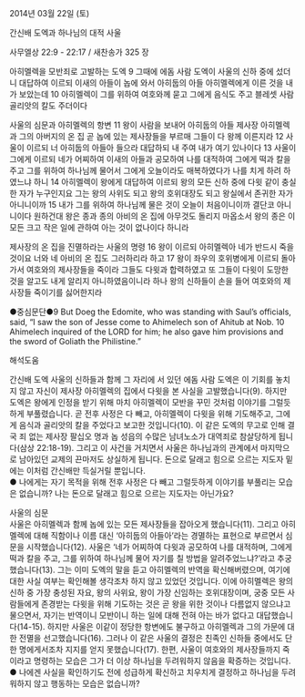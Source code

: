 2014년 03월 22일 (토)

간신배 도엑과 하나님의 대적 사울



사무엘상 22:9 - 22:17 / 새찬송가 325 장


아히멜렉을 모반죄로 고발하는 도엑 
9 그때에 에돔 사람 도엑이 사울의 신하 중에 섰더니 대답하여 이르되 이새의 아들이 놉에 와서 아히둡의 아들 아히멜렉에게 이른 것을 내가 보았는데 10 아히멜렉이 그를 위하여 여호와께 묻고 그에게 음식도 주고 블레셋 사람 골리앗의 칼도 주더이다 

사울의 심문과 아히멜렉의 항변
11 왕이 사람을 보내어 아히둡의 아들 제사장 아히멜렉과 그의 아버지의 온 집 곧 놉에 있는 제사장들을 부르매 그들이 다 왕께 이른지라 12 사울이 이르되 너 아히둡의 아들아 들으라 대답하되 내 주여 내가 여기 있나이다 13 사울이 그에게 이르되 네가 어찌하여 이새의 아들과 공모하여 나를 대적하여 그에게 떡과 칼을 주고 그를 위하여 하나님께 물어서 그에게 오늘이라도 매복하였다가 나를 치게 하려 하였느냐 하니 14 아히멜렉이 왕에게 대답하여 이르되 왕의 모든 신하 중에 다윗 같이 충실한 자가 누구인지요 그는 왕의 사위도 되고 왕의 호위대장도 되고 왕실에서 존귀한 자가 아니니이까 15 내가 그를 위하여 하나님께 물은 것이 오늘이 처음이니이까 결단코 아니니이다 원하건대 왕은 종과 종의 아비의 온 집에 아무것도 돌리지 마옵소서 왕의 종은 이 모든 크고 작은 일에 관하여 아는 것이 없나이다 하니라

제사장의 온 집을 진멸하라는 사울의 명령
16 왕이 이르되 아히멜렉아 네가 반드시 죽을 것이요 너와 네 아비의 온 집도 그러하리라 하고 17 왕이 좌우의 호위병에게 이르되 돌아가서 여호와의 제사장들을 죽이라 그들도 다윗과 합력하였고 또 그들이 다윗이 도망한 것을 알고도 내게 알리지 아니하였음이니라 하나 왕의 신하들이 손을 들어 여호와의 제사장들 죽이기를 싫어한지라


●중심문단●9 But Doeg the Edomite, who was standing with Saul’s officials, said, “I saw the son of Jesse come to Ahimelech son of Ahitub at Nob. 10 Ahimelech inquired of the LORD for him; he also gave him provisions and the sword of Goliath the Philistine.”

해석도움





간신배 도엑 
사울의 신하들과 함께 그 자리에 서 있던 에돔 사람 도엑은 이 기회를 놓치지 않고 자신이 제사장 아히멜렉의 집에서 다윗을 본 사실을 고발했습니다(9). 하지만 도엑은 왕에게 인정을 받기 위해 마치 아히멜렉이 모반을 꾸민 것처럼 이야기를 그럴듯하게 부풀렸습니다. 곧 전후 사정은 다 빼고, 아히멜렉이 다윗을 위해 기도해주고, 그에게 음식과 골리앗의 칼을 주었다고 보고한 것입니다(10). 이 같은 도엑의 무고로 인해 결국 죄 없는 제사장 팔십오 명과 놉 성읍의 수많은 남녀노소가 대역죄로 참살당하게 됩니다(삼상 22:18-19). 그리고 이 사건을 거치면서 사울은 하나님과의 관계에서 마지막으로 남아있던 교제의 끈마저도 상실하게 됩니다. 돈으로 달래고 힘으로 으르는 지도자 밑에는 이처럼 간신배만 득실거릴 뿐입니다.   
● 나에게는 자기 목적을 위해 전후 사정은 다 빼고 그럴듯하게 이야기를 부풀리는 모습은 없습니까? 나는 돈으로 달래고 힘으로 으르는 지도자는 아닌가요?

사울의 심문  
사울은 아히멜렉과 함께 놉에 있는 모든 제사장들을 잡아오게 했습니다(11). 그리고 아히멜렉에 대해 직함이나 이름 대신 ‘아히둡의 아들아’라는 경멸하는 표현으로 부르면서 심문을 시작했습니다(12). 사울은 ‘네가 어찌하여 다윗과 공모하여 나를 대적하며, 그에게 떡과 칼을 주고, 그를 위하여 하나님께 물어 자기를 칠 방법을 알려주었느냐?’라고 추궁했습니다(13). 그는 이미 도엑의 말을 듣고 아히멜렉의 반역을 확신해버렸으며, 여기에 대한 사실 여부는 확인해볼 생각조차 하지 않고 있었던 것입니다. 이에 아히멜렉은 왕의 신하 중 가장 충성된 자요, 왕의 사위요, 왕이 가장 신임하는 호위대장이며, 궁중 모든 사람들에게 존경받는 다윗을 위해 기도하는 것은 곧 왕을 위한 것이나 다름없지 않으냐고 물으면서, 자기는 반역이니 모반이니 하는 일에 대해 전혀 아는 바가 없다고 대답했습니다(14-15). 하지만 사울은 이같이 정당한 항변에도 불구하고 아히멜렉과 그의 가문에 대한 전멸을 선고했습니다(16). 그러나 이 같은 사울의 결정은 친족인 신하들 중에서도 단 한 명에게서조차 지지를 얻지 못했습니다(17). 한편, 사울이 여호와의 제사장들까지 죽이라고 명령하는 모습은 그가 더 이상 하나님을 두려워하지 않음을 확증하는 것입니다.   
● 나에겐 사실을 확인하기도 전에 성급하게 확신하고 치우치게 결정하고 하나님을 두려워하지 않고 행동하는 모습은 없습니까?